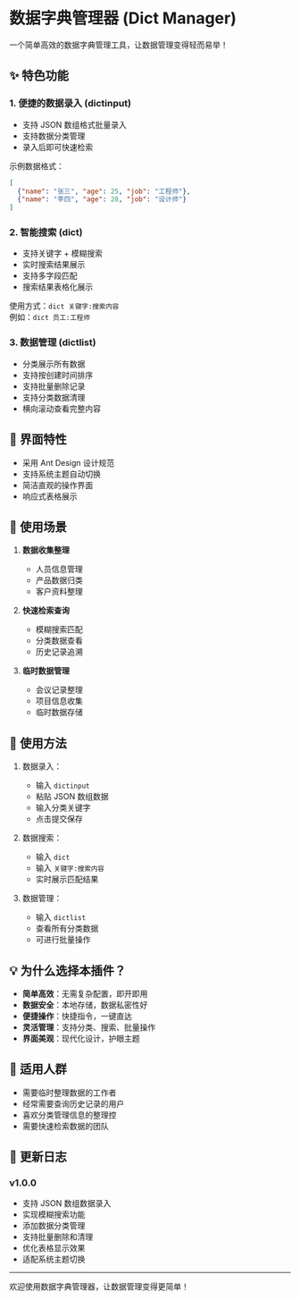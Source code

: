# 数据字典管理器 (Dict Manager)

一个简单高效的数据字典管理工具，让数据管理变得轻而易举！

## ✨ 特色功能

### 1. 便捷的数据录入 (dictinput)
- 支持 JSON 数组格式批量录入
- 支持数据分类管理
- 录入后即可快速检索

示例数据格式：
```json
[
  {"name": "张三", "age": 25, "job": "工程师"},
  {"name": "李四", "age": 28, "job": "设计师"}
]
```

### 2. 智能搜索 (dict)
- 支持关键字 + 模糊搜索
- 实时搜索结果展示
- 支持多字段匹配
- 搜索结果表格化展示

使用方式：`dict 关键字:搜索内容`  
例如：`dict 员工:工程师`

### 3. 数据管理 (dictlist)
- 分类展示所有数据
- 支持按创建时间排序
- 支持批量删除记录
- 支持分类数据清理
- 横向滚动查看完整内容

## 🌈 界面特性

- 采用 Ant Design 设计规范
- 支持系统主题自动切换
- 简洁直观的操作界面
- 响应式表格展示

## 🔨 使用场景

1. **数据收集整理**
   - 人员信息管理
   - 产品数据归类
   - 客户资料整理

2. **快速检索查询**
   - 模糊搜索匹配
   - 分类数据查看
   - 历史记录追溯

3. **临时数据管理**
   - 会议记录整理
   - 项目信息收集
   - 临时数据存储

## 🚀 使用方法

1. 数据录入：
   - 输入 `dictinput`
   - 粘贴 JSON 数组数据
   - 输入分类关键字
   - 点击提交保存

2. 数据搜索：
   - 输入 `dict`
   - 输入 `关键字:搜索内容`
   - 实时展示匹配结果

3. 数据管理：
   - 输入 `dictlist`
   - 查看所有分类数据
   - 可进行批量操作

## 💡 为什么选择本插件？

- **简单高效**：无需复杂配置，即开即用
- **数据安全**：本地存储，数据私密性好
- **便捷操作**：快捷指令，一键直达
- **灵活管理**：支持分类、搜索、批量操作
- **界面美观**：现代化设计，护眼主题

## 🎯 适用人群

- 需要临时整理数据的工作者
- 经常需要查询历史记录的用户
- 喜欢分类管理信息的整理控
- 需要快速检索数据的团队

## 📝 更新日志

### v1.0.0
- 支持 JSON 数组数据录入
- 实现模糊搜索功能
- 添加数据分类管理
- 支持批量删除和清理
- 优化表格显示效果
- 适配系统主题切换

---

欢迎使用数据字典管理器，让数据管理变得更简单！ 